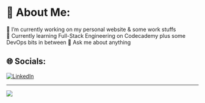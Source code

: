 # 👋 About Me:
🔭 I’m currently working on my personal website & some work stuffs<br>🌱 Currently learning Full-Stack Engineering on Codecademy plus some DevOps bits in between 
<be>
💬 Ask me about anything


## 🌐 Socials:
[![LinkedIn](https://img.shields.io/badge/LinkedIn-%230077B5.svg?logo=linkedin&logoColor=white)](https://linkedin.com/in/benelstub) 

---
[![](https://visitcount.itsvg.in/api?id=stopey&icon=6&color=12)](https://visitcount.itsvg.in)


  
